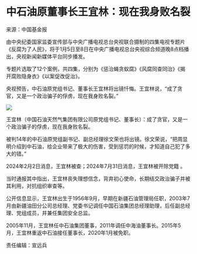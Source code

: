 # 中石油原董事长王宜林：现在我身败名裂

来源：中国基金报

由中央纪委国家监委宣传部与中央广播电视总台央视联合摄制的四集电视专题片《反腐为了人民》，将于1月5日至8日在中央广播电视总台央视综合频道晚8点档播出，央视新闻新媒体平台同步播发。

专题片选取了12个案例，共四集，分别为《惩治蝇贪蚁腐》《风腐同查同治》《揭开腐败隐身衣》《以案促改促治》。

央视预告，中石油原党组书记、董事长王宜林将出镜忏悔。王宜林说，“成了贪官，又是一个政治骗子的俘虏，现在我身败名裂。”

![](https://k.sinaimg.cn/n/news/crawl/132/w550h382/20250104/8077-90628bb6d0b2e534b173c9ea8f3d9cb9.png/w700d1q75cms.jpg?by=cms_fixed_width)

王宜林（中国石油天然气集团有限公司原党组书记、董事长）：成了贪官，又是一个政治骗子的俘虏，现在我身败名裂。

被判14年的中石油原党组副书记、副总经理徐文荣也将出镜。徐文荣说，“把周显明介绍到中石油，给企业带来了极大的伤害，受到惩罚的时候，才知道自己犯了多大的错。”

2024年2月2日消息，王宜林被查；2024年7月31日消息，王宜林被开除党籍 。

当时通报其中指出，王宜林丧失理想信念，背弃初心使命，长期结交政治骗子并被其利用，对抗组织审查等。

公开信息显示，王宜林出生于1956年9月，早期在新疆石油管理局任职，2003年7月由新疆油田分公司总经理、党委书记调任中国石油集团总经理助理，后任副总经理、党组成员，并兼任集团安全总监。

2005年11月，王宜林任中石油集团董事，2011年调任中海油董事长。2015年5月，王宜林重返中石油接任董事长，2020年1月被免职。

责任编辑：宣远兵

